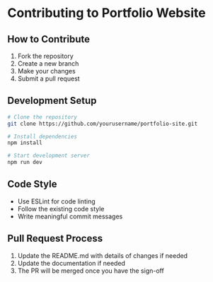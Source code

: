 # Contributing to Portfolio Website

## How to Contribute

1. Fork the repository
2. Create a new branch
3. Make your changes
4. Submit a pull request

## Development Setup

```bash
# Clone the repository
git clone https://github.com/yourusername/portfolio-site.git

# Install dependencies
npm install

# Start development server
npm run dev
```

## Code Style

- Use ESLint for code linting
- Follow the existing code style
- Write meaningful commit messages

## Pull Request Process

1. Update the README.md with details of changes if needed
2. Update the documentation if needed
3. The PR will be merged once you have the sign-off
